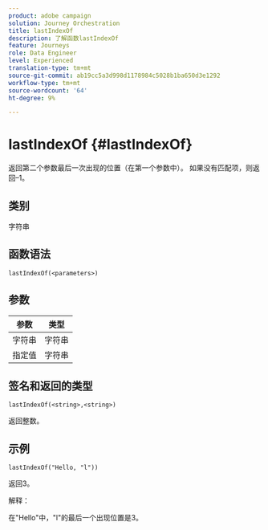```yaml
---
product: adobe campaign
solution: Journey Orchestration
title: lastIndexOf
description: 了解函数lastIndexOf
feature: Journeys
role: Data Engineer
level: Experienced
translation-type: tm+mt
source-git-commit: ab19cc5a3d998d1178984c5028b1ba650d3e1292
workflow-type: tm+mt
source-wordcount: '64'
ht-degree: 9%

---
```



# lastIndexOf {#lastIndexOf}

返回第二个参数最后一次出现的位置（在第一个参数中）。 如果没有匹配项，则返回–1。

## 类别

字符串

## 函数语法

`lastIndexOf(<parameters>)`

## 参数

| 参数 | 类型 |
|-----------|------------------|
| 字符串 | 字符串 |
| 指定值 | 字符串 |

## 签名和返回的类型

`lastIndexOf(<string>,<string>)`

返回整数。

## 示例

`lastIndexOf("Hello, "l"))`

返回3。

解释：

在&quot;Hello&quot;中，&quot;l&quot;的最后一个出现位置是3。
